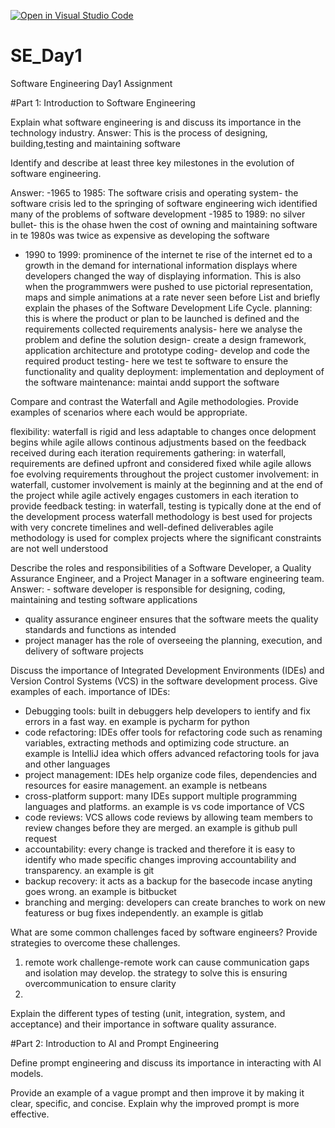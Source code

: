 [![Open in Visual Studio Code](https://classroom.github.com/assets/open-in-vscode-2e0aaae1b6195c2367325f4f02e2d04e9abb55f0b24a779b69b11b9e10269abc.svg)](https://classroom.github.com/online_ide?assignment_repo_id=18389145&assignment_repo_type=AssignmentRepo)
# SE_Day1
Software Engineering Day1 Assignment

#Part 1: Introduction to Software Engineering

Explain what software engineering is and discuss its importance in the technology industry.
Answer: This is the process of designing, building,testing and maintaining software 


Identify and describe at least three key milestones in the evolution of software engineering.

Answer: 
-1965 to 1985: The software crisis and operating system- the software crisis led to the springing of software engineering wich identified many of the problems of software development
-1985 to 1989: no silver bullet- this is the ohase hwen the cost of owning and maintaining software in te 1980s was twice as expensive as developing the software
- 1990 to 1999: prominence of the internet te rise of the internet ed to a growth in the demand for international information displays where developers changed the way of displaying information. This is also when the programmwers were pushed to use pictorial representation, maps and simple animations at a rate never seen before
List and briefly explain the phases of the Software Development Life Cycle.
planning: this is where the product or plan to be launched is defined and the requirements collected
requirements analysis- here we analyse the problem and define the solution
design- create a design framework, application architecture and prototype
coding- develop and code the required product
testing- here we test te software to ensure the functionality and quality
deployment: implementation and deployment of the software
maintenance: maintai andd support the software 

Compare and contrast the Waterfall and Agile methodologies. Provide examples of scenarios where each would be appropriate.

flexibility: waterfall is rigid and less adaptable to changes once delopment begins while agile allows continous adjustments based on the feedback received during each iteration
requirements gathering: in waterfall, requirements are defined upfront and considered fixed while agile allows foe evolving requirements throughout the project
customer involvement: in waterfall, customer involvement is mainly at the beginning and at the end of the project while agile actively engages customers in each iteration to provide feedback
testing: in waterfall, testing is typically done at the end of the development process
waterfall methodology is best used for projects with very concrete timelines and well-defined deliverables
agile methodology is used for complex projects where the significant constraints are not well understood 

Describe the roles and responsibilities of a Software Developer, a Quality Assurance Engineer, and a Project Manager in a software engineering team.
Answer: - software developer is responsible for designing, coding, maintaining and testing software applications 
- quality assurance engineer ensures that the software meets the quality standards and functions as intended
- project manager has the role of overseeing the planning, execution, and delivery of software projects 


Discuss the importance of Integrated Development Environments (IDEs) and Version Control Systems (VCS) in the software development process. Give examples of each.
importance of IDEs:
- Debugging tools: built in debuggers help developers to ientify and fix errors in a fast way. en example is pycharm for python
- code refactoring: IDEs offer tools for refactoring code such as renaming variables, extracting methods and optimizing code structure. an example is IntelliJ idea which offers advanced refactoring tools for java and other languages
- project management: IDEs help organize code files, dependencies and resources for easire management. an example is netbeans
- cross-platform support: many IDEs support multiple programming languages and platforms. an example is vs code
importance of VCS
- code reviews: VCS allows code reviews by allowing team members to review changes before they are merged. an example is github pull request
- accountability: every change is tracked and therefore it is easy to identify who made specific changes improving accountability and transparency. an example is git
- backup recovery: it acts as a backup for the basecode incase anyting goes wrong. an example is bitbucket
- branching and merging: developers can create branches to work on new featuress or bug fixes independently. an example is gitlab

What are some common challenges faced by software engineers? Provide strategies to overcome these challenges.
1. remote work challenge-remote work can cause communication gaps and isolation may develop. the strategy to solve this is ensuring overcommunication to ensure clarity
2. 


Explain the different types of testing (unit, integration, system, and acceptance) and their importance in software quality assurance.


#Part 2: Introduction to AI and Prompt Engineering


Define prompt engineering and discuss its importance in interacting with AI models.


Provide an example of a vague prompt and then improve it by making it clear, specific, and concise. Explain why the improved prompt is more effective.
